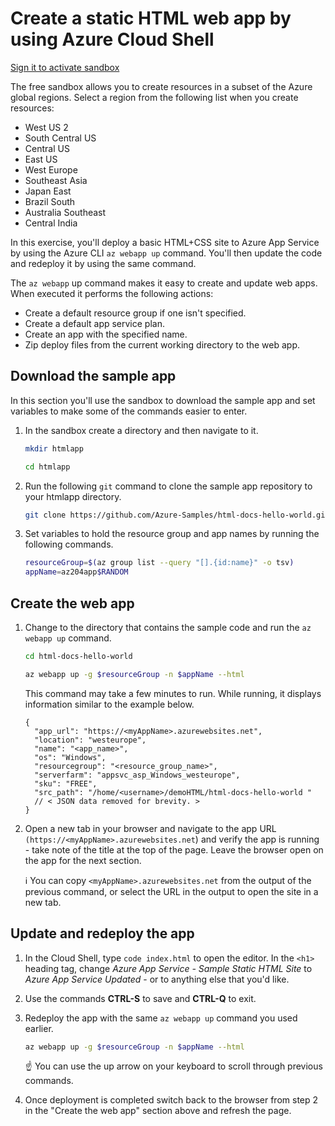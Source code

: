 # Create a static HTML web app by using Azure Cloud Shell

[Sign it to activate sandbox](https://learn.microsoft.com/en-us/training/modules/introduction-to-azure-app-service/7-create-html-web-app?activate-azure-sandbox=true)

The free sandbox allows you to create resources in a subset of the Azure global regions. Select a region from the following list when you create resources:

- West US 2
- South Central US
- Central US
- East US
- West Europe
- Southeast Asia
- Japan East
- Brazil South
- Australia Southeast
- Central India

In this exercise, you'll deploy a basic HTML+CSS site to Azure App Service by using the Azure CLI `az webapp up` command. You'll then update the code and redeploy it by using the same command.

The `az webapp` up command makes it easy to create and update web apps. When executed it performs the following actions:

- Create a default resource group if one isn't specified.
- Create a default app service plan.
- Create an app with the specified name.
- Zip deploy files from the current working directory to the web app.

## Download the sample app

In this section you'll use the sandbox to download the sample app and set variables to make some of the commands easier to enter.

1. In the sandbox create a directory and then navigate to it.

   ```sh
   mkdir htmlapp

   cd htmlapp
   ```

2. Run the following `git` command to clone the sample app repository to your htmlapp directory.

   ```sh
   git clone https://github.com/Azure-Samples/html-docs-hello-world.git
   ```

3. Set variables to hold the resource group and app names by running the following commands.

   ```sh
   resourceGroup=$(az group list --query "[].{id:name}" -o tsv)
   appName=az204app$RANDOM
   ```

## Create the web app

1. Change to the directory that contains the sample code and run the `az webapp up` command.

   ```sh
   cd html-docs-hello-world

   az webapp up -g $resourceGroup -n $appName --html
   ```

   This command may take a few minutes to run. While running, it displays information similar to the example below.

   ```jsonc
   {
     "app_url": "https://<myAppName>.azurewebsites.net",
     "location": "westeurope",
     "name": "<app_name>",
     "os": "Windows",
     "resourcegroup": "<resource_group_name>",
     "serverfarm": "appsvc_asp_Windows_westeurope",
     "sku": "FREE",
     "src_path": "/home/<username>/demoHTML/html-docs-hello-world "
     // < JSON data removed for brevity. >
   }
   ```

2. Open a new tab in your browser and navigate to the app URL `(https://<myAppName>.azurewebsites.net`) and verify the app is running - take note of the title at the top of the page. Leave the browser open on the app for the next section.

   :information_source: You can copy `<myAppName>.azurewebsites.net` from the output of the previous command, or select the URL in the output to open the site in a new tab.

## Update and redeploy the app

1. In the Cloud Shell, type `code index.html` to open the editor. In the `<h1>` heading tag, change _Azure App Service - Sample Static HTML Site_ to _Azure App Service Updated_ - or to anything else that you'd like.

2. Use the commands **CTRL-S** to save and **CTRL-Q** to exit.

3. Redeploy the app with the same `az webapp up` command you used earlier.

   ```sh
   az webapp up -g $resourceGroup -n $appName --html
   ```

   :point_up: You can use the up arrow on your keyboard to scroll through previous commands.

4. Once deployment is completed switch back to the browser from step 2 in the "Create the web app" section above and refresh the page.
